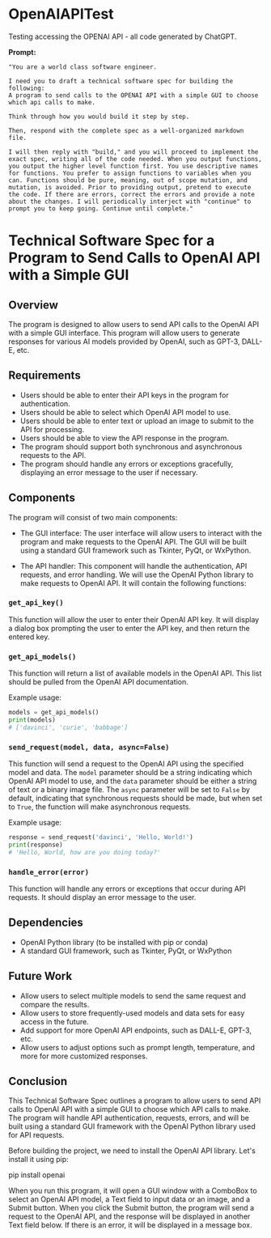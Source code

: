 # OpenAIAPITest
Testing accessing the OPENAI API - all code generated by ChatGPT. 

**Prompt:**

``` prompt 
"You are a world class software engineer.

I need you to draft a technical software spec for building the following:
A program to send calls to the OPENAI API with a simple GUI to choose which api calls to make.

Think through how you would build it step by step.

Then, respond with the complete spec as a well-organized markdown file.

I will then reply with "build," and you will proceed to implement the exact spec, writing all of the code needed. When you output functions, you output the higher level function first. You use descriptive names for functions. You prefer to assign functions to variables when you can. Functions should be pure, meaning, out of scope mutation, and mutation, is avoided. Prior to providing output, pretend to execute the code. If there are errors, correct the errors and provide a note about the changes. I will periodically interject with "continue" to prompt you to keep going. Continue until complete."
```

# Technical Software Spec for a Program to Send Calls to OpenAI API with a Simple GUI

## Overview

The program is designed to allow users to send API calls to the OpenAI API with a simple GUI interface. This program will allow users to generate responses for various AI models provided by OpenAI, such as GPT-3, DALL-E, etc.

## Requirements

- Users should be able to enter their API keys in the program for authentication.
- Users should be able to select which OpenAI API model to use.
- Users should be able to enter text or upload an image to submit to the API for processing.
- Users should be able to view the API response in the program.
- The program should support both synchronous and asynchronous requests to the API.
- The program should handle any errors or exceptions gracefully, displaying an error message to the user if necessary.

## Components

The program will consist of two main components:

- The GUI interface: The user interface will allow users to interact with the program and make requests to the OpenAI API. The GUI will be built using a standard GUI framework such as Tkinter, PyQt, or WxPython.

- The API handler: This component will handle the authentication, API requests, and error handling. We will use the OpenAI Python library to make requests to OpenAI API. It will contain the following functions:

### `get_api_key()`

This function will allow the user to enter their OpenAI API key. It will display a dialog box prompting the user to enter the API key, and then return the entered key.

### `get_api_models()`

This function will return a list of available models in the OpenAI API. This list should be pulled from the OpenAI API documentation.

Example usage:

```python
models = get_api_models()
print(models)
# ['davinci', 'curie', 'babbage']
```

### `send_request(model, data, async=False)`

This function will send a request to the OpenAI API using the specified model and data. The `model` parameter should be a string indicating which OpenAI API model to use, and the `data` parameter should be either a string of text or a binary image file. The `async` parameter will be set to `False` by default, indicating that synchronous requests should be made, but when set to `True`, the function will make asynchronous requests.

Example usage:

```python
response = send_request('davinci', 'Hello, World!')
print(response)
# 'Hello, World, how are you doing today?'
```

### `handle_error(error)`

This function will handle any errors or exceptions that occur during API requests. It should display an error message to the user.

## Dependencies

- OpenAI Python library (to be installed with pip or conda)
- A standard GUI framework, such as Tkinter, PyQt, or WxPython

## Future Work

- Allow users to select multiple models to send the same request and compare the results.
- Allow users to store frequently-used models and data sets for easy access in the future.
- Add support for more OpenAI API endpoints, such as DALL-E, GPT-3, etc.
- Allow users to adjust options such as prompt length, temperature, and more for more customized responses.

## Conclusion

This Technical Software Spec outlines a program to allow users to send API calls to OpenAI API with a simple GUI to choose which API calls to make. The program will handle API authentication, requests, errors, and will be built using a standard GUI framework with the OpenAI Python library used for API requests.

Before building the project, we need to install the OpenAI API library. Let's install it using pip:

pip install openai

When you run this program, it will open a GUI window with a ComboBox to select an OpenAI API model, a Text field to input data or an image, and a Submit button. When you click the Submit button, the program will send a request to the OpenAI API, and the response will be displayed in another Text field below. If there is an error, it will be displayed in a message box.
